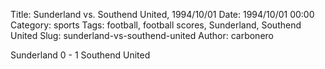 Title: Sunderland vs. Southend United, 1994/10/01
Date: 1994/10/01 00:00
Category: sports
Tags: football, football scores, Sunderland, Southend United
Slug: sunderland-vs-southend-united
Author: carbonero


Sunderland 0 - 1 Southend United
